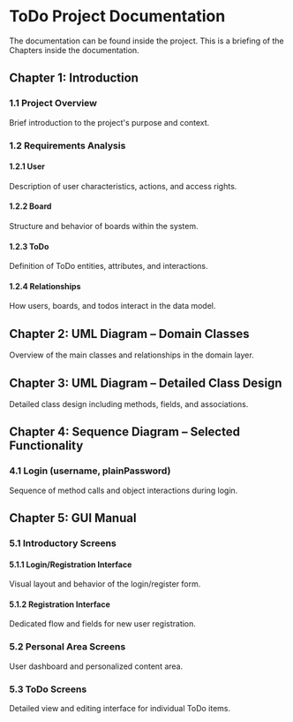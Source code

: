 # ToDo Project Documentation
The documentation can be found inside the project. This is a briefing of the Chapters inside the documentation.
## Chapter 1: Introduction

### 1.1 Project Overview
Brief introduction to the project's purpose and context.

### 1.2 Requirements Analysis

#### 1.2.1 User
Description of user characteristics, actions, and access rights.

#### 1.2.2 Board
Structure and behavior of boards within the system.

#### 1.2.3 ToDo
Definition of ToDo entities, attributes, and interactions.

#### 1.2.4 Relationships
How users, boards, and todos interact in the data model.

## Chapter 2: UML Diagram – Domain Classes
Overview of the main classes and relationships in the domain layer.

## Chapter 3: UML Diagram – Detailed Class Design
Detailed class design including methods, fields, and associations.

## Chapter 4: Sequence Diagram – Selected Functionality

### 4.1 Login (username, plainPassword)
Sequence of method calls and object interactions during login.

## Chapter 5: GUI Manual

### 5.1 Introductory Screens

#### 5.1.1 Login/Registration Interface
Visual layout and behavior of the login/register form.

#### 5.1.2 Registration Interface
Dedicated flow and fields for new user registration.

### 5.2 Personal Area Screens
User dashboard and personalized content area.

### 5.3 ToDo Screens
Detailed view and editing interface for individual ToDo items.
